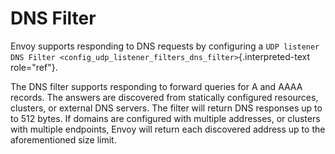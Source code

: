 DNS Filter
==========

Envoy supports responding to DNS requests by configuring a
`UDP listener DNS Filter
<config_udp_listener_filters_dns_filter>`{.interpreted-text role="ref"}.

The DNS filter supports responding to forward queries for A and AAAA
records. The answers are discovered from statically configured
resources, clusters, or external DNS servers. The filter will return DNS
responses up to to 512 bytes. If domains are configured with multiple
addresses, or clusters with multiple endpoints, Envoy will return each
discovered address up to the aforementioned size limit.
